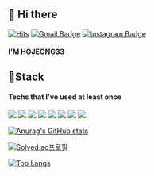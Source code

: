 ## 👋 Hi there 
[![Hits](https://hits.seeyoufarm.com/api/count/incr/badge.svg?url=https%3A%2F%2Fgithub.com%2Fqkrehdwns96&count_bg=%2379C83D&title_bg=%23555555&icon=&icon_color=%23E7E7E7&title=hits&edge_flat=false)](https://hits.seeyoufarm.com)
[![Gmail Badge](https://img.shields.io/badge/Gmail-D14836?style=flat&logo=Gmail&logoColor=white)](mailto:junzzamg9@gmail.com)
[![Instagram Badge](https://img.shields.io/badge/Instagram-E4405F?style=flat&logo=Instagram&logoColor=white)](https://www.instagram.com/dong_8_2_ya)
#### I'M HOJEONG33 
## 🔧Stack
#### Techs that I've used at least once
<img src="https://img.shields.io/badge/Python-3766AB?style=flat-square&logo=Python&logoColor=white"/></a>
<img src="https://img.shields.io/badge/Vue.js-4FC08D?style=flat-square&logo=Vue.js&logoColor=green"/>
<img src="https://img.shields.io/badge/HTML5-E34F26?style=flat-square&logo=HTML5&logoColor=green"/>
<img src="https://img.shields.io/badge/CSS3-1572B6?style=flat-square&logo=HTML5&logoColor=BLUE"/>
<img src="https://img.shields.io/badge/Unreal Engine-313131?style=flat-square&logo=Unreal Engine&logoColor=white"/>
<img src="https://img.shields.io/badge/Blender-F5792A?style=flat-square&logo=Blender&logoColor=yellow"/>
<img src="https://img.shields.io/badge/C sharp-239120?style=flat-square&logo=C sharp&logoColor=orange"/>
<img src="https://img.shields.io/badge/JavaScript-F7DF1E?style=flat-square&logo=JavaScript&logoColor=yellow"/>

[![Anurag's GitHub stats](https://github-readme-stats.vercel.app/api?username=Dong-8&show_icons=true&theme=radical)](https://github.com/anuraghazra/github-readme-stats)

[![Solved.ac프로필](http://mazassumnida.wtf/api/v2/generate_badge?boj=qkrehdwns96)](https://solved.ac/qkrehdwns96)   

[![Top Langs](https://github-readme-stats.vercel.app/api/top-langs/?username=Dong-8&layout=compact)](https://github.com/anuraghazra/github-readme-stats)

